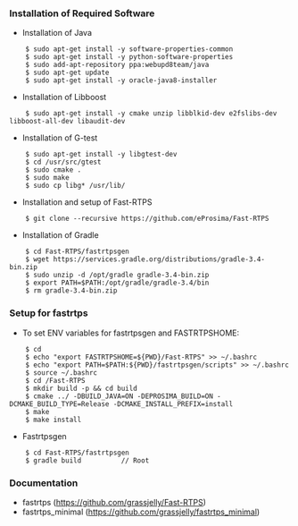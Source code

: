 ### Installation of Required Software
* Installation of Java

```
	$ sudo apt-get install -y software-properties-common
	$ sudo apt-get install -y python-software-properties
	$ sudo add-apt-repository ppa:webupd8team/java
	$ sudo apt-get update
	$ sudo apt-get install -y oracle-java8-installer
```
* Installation of Libboost

```
	$ sudo apt-get install -y cmake unzip libblkid-dev e2fslibs-dev libboost-all-dev libaudit-dev
```

* Installation of G-test 

```
	$ sudo apt-get install -y libgtest-dev
	$ cd /usr/src/gtest
	$ sudo cmake .
	$ sudo make
	$ sudo cp libg* /usr/lib/
```

* Installation and setup of Fast-RTPS

```
	$ git clone --recursive https://github.com/eProsima/Fast-RTPS	
```

* Installation of Gradle

```
	$ cd Fast-RTPS/fastrtpsgen
	$ wget https://services.gradle.org/distributions/gradle-3.4-bin.zip
	$ sudo unzip -d /opt/gradle gradle-3.4-bin.zip
	$ export PATH=$PATH:/opt/gradle/gradle-3.4/bin
	$ rm gradle-3.4-bin.zip
```

### Setup for fastrtps
* To set ENV variables for fastrtpsgen and FASTRTPSHOME:

```
	$ cd 
	$ echo "export FASTRTPSHOME=${PWD}/Fast-RTPS" >> ~/.bashrc
	$ echo "export PATH=$PATH:${PWD}/fastrtpsgen/scripts" >> ~/.bashrc
	$ source ~/.bashrc
	$ cd /Fast-RTPS
	$ mkdir build -p && cd build
	$ cmake ../ -DBUILD_JAVA=ON -DEPROSIMA_BUILD=ON -DCMAKE_BUILD_TYPE=Release -DCMAKE_INSTALL_PREFIX=install
	$ make
	$ make install
```


* Fastrtpsgen

```
	$ cd Fast-RTPS/fastrtpsgen
	$ gradle build          // Root        
```


### Documentation
* fastrtps (https://github.com/grassjelly/Fast-RTPS)
* fastrtps_minimal (https://github.com/grassjelly/fastrtps_minimal)




